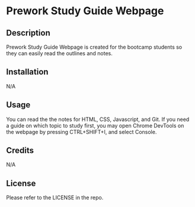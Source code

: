 # Prework Study Guide Webpage

## Description

Prework Study Guide Webpage is created for the bootcamp students so they can easily read the outlines and notes.

## Installation

N/A

## Usage

You can read the the notes for HTML, CSS, Javascript, and Git. If you need a guide on which topic to study first, you may open Chrome DevTools on the webpage by pressing CTRL+SHIFT+I, and select Console. 

## Credits

N/A

## License

Please refer to the LICENSE in the repo.